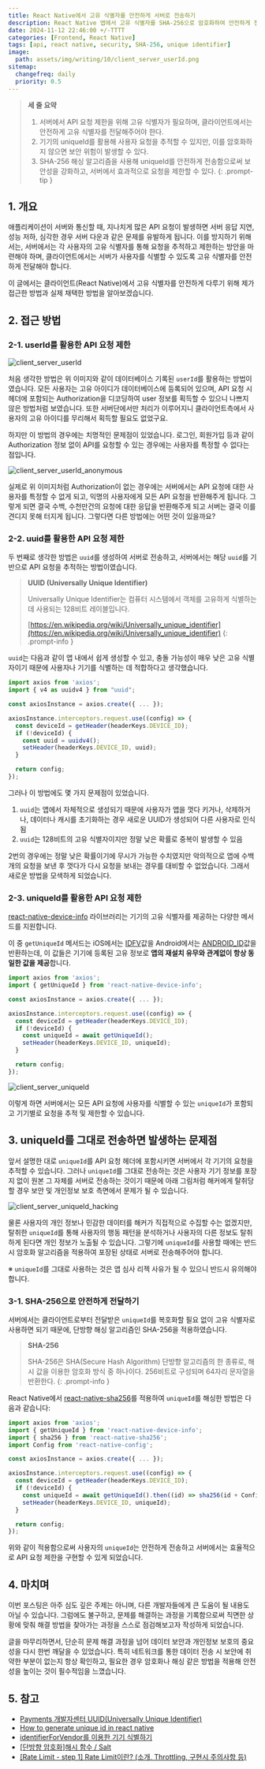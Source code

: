 ```yaml
---
title: React Native에서 고유 식별자를 안전하게 서버로 전송하기
description: React Native 앱에서 고유 식별자를 SHA-256으로 암호화하여 안전하게 전송하는 방법을 알아보자!
date: 2024-11-12 22:46:00 +/-TTTT
categories: [Frontend, React Native]
tags: [api, react native, security, SHA-256, unique identifier]
image:
  path: assets/img/writing/10/client_server_userId.png
sitemap:
  changefreq: daily
  priority: 0.5
---
```


> **세 줄 요약**
> 1. 서버에서 API 요청 제한을 위해 고유 식별자가 필요하며, 클라이언트에서는 안전하게 고유 식별자를 전달해주어야 한다.
> 2. 기기의 uniqueId를 활용해 사용자 요청을 추적할 수 있지만, 이를 암호화하지 않으면 보안 위험이 발생할 수 있다.
> 3. SHA-256 해싱 알고리즘을 사용해 uniqueId를 안전하게 전송함으로써 보안성을 강화하고, 서버에서 효과적으로 요청을 제한할 수 있다.
{: .prompt-tip }

## 1. 개요

애플리케이션이 서버와 통신할 때, 지나치게 많은 API 요청이 발생하면 서버 응답 지연, 성능 저하, 심각한 경우 서버 다운과 같은 문제를 유발하게 됩니다. 이를 방지하기 위해서는, 서버에서는 각 사용자의 고유 식별자를 통해 요청을 추적하고 제한하는 방안을 마련해야 하며, 클라이언트에서는 서버가 사용자를 식별할 수 있도록 고유 식별자를 안전하게 전달해야 합니다.

이 글에서는 클라이언트(React Native)에서 고유 식별자를 안전하게 다루기 위해 제가 접근한 방법과 실제 채택한 방법을 알아보겠습니다.

## 2. 접근 방법

### 2-1. userId를 활용한 API 요청 제한

![client_server_userId](assets/img/writing/10/client_server_userId.png)

처음 생각한 방법은 위 이미지와 같이 데이터베이스 기록된 `userId`를 활용하는 방법이였습니다. 모든 사용자는 고유 아이디가 데이터베이스에 등록되어 있으며, API 요청 시 헤더에 포함되는 Authorization을 디코딩하여 user 정보를 획득할 수 있으니 나쁘지 않은 방법처럼 보였습니다. 또한 서버단에서만 처리가 이루어지니 클라이언트측에서 사용자의 고유 아이디를 무리해서 획득할 필요도 없었구요.

하지만 이 방법의 경우에는 치명적인 문제점이 있었습니다. 로그인, 회원가입 등과 같이 Authorization 정보 없이 API를 요청할 수 있는 경우에는 사용자를 특정할 수 없다는 점입니다.

![client_server_userId_anonymous](assets/img/writing/10/client_server_userId_anonymous.png)

실제로 위 이미지처럼 Authorization이 없는 경우에는 서버에서는 API 요청에 대한 사용자를 특정할 수 없게 되고, 익명의 사용자에게 모든 API 요청을 반환해주게 됩니다. 그렇게 되면 결국 수백, 수천만건의 요청에 대한 응답을 반환해주게 되고 서버는 결국 이를 견디지 못해 터지게 됩니다. 그렇다면 다른 방법에는 어떤 것이 있을까요?

### 2-2. uuid를 활용한 API 요청 제한

두 번째로 생각한 방법은 `uuid`를 생성하여 서버로 전송하고, 서버에서는 해당 `uuid`를 기반으로 API 요청을 추적하는 방법이였습니다.

> **UUID (Universally Unique Identifier)**
>
> Universally Unique Identifier는 컴퓨터 시스템에서 객체를 고유하게 식별하는 데 사용되는 128비트 레이블입니다.
> 
> [https://en.wikipedia.org/wiki/Universally_unique_identifier](https://en.wikipedia.org/wiki/Universally_unique_identifier)
{: .prompt-info }

`uuid`는 다음과 같이 앱 내에서 쉽게 생성할 수 있고, 충돌 가능성이 매우 낮은 고유 식별자이기 때문에 사용자나 기기를 식별하는 데 적합하다고 생각했습니다.

```js
import axios from 'axios';
import { v4 as uuidv4 } from "uuid";

const axiosInstance = axios.create({ ... });

axiosInstance.interceptors.request.use((config) => {
  const deviceId = getHeader(headerKeys.DEVICE_ID);
  if (!deviceId) {
    const uuid = uuidv4();
    setHeader(headerKeys.DEVICE_ID, uuid);
  }

  return config;
});
```

그러나 이 방법에도 몇 가지 문제점이 있었습니다.

1. `uuid`는 앱에서 자체적으로 생성되기 때문에 사용자가 앱을 껏다 키거나, 삭제하거나, 데이터나 캐시를 초기화하는 경우 새로운 UUID가 생성되어 다른 사용자로 인식됨
2. `uuid`는 128비트의 고유 식별자이지만 정말 낮은 확률로 중복이 발생할 수 있음

2번의 경우에는 정말 낮은 확률이기에 무시가 가능한 수치였지만 악의적으로 앱에 수백개의 요청을 보낸 후 껏다가 다시 요청을 보내는 경우를 대비할 수 없었습니다. 그래서 새로운 방법을 모색하게 되었습니다.

### 2-3. uniqueId를 활용한 API 요청 제한

[react-native-device-info](https://github.com/react-native-device-info/react-native-device-info) 라이브러리는 기기의 고유 식별자를 제공하는 다양한 메서드를 지원합니다.

이 중 `getUniqueId` 메서드는 iOS에서는 [IDFV](https://developer.apple.com/documentation/uikit/uidevice/1620059-identifierforvendor)값을 Android에서는 [ANDROID_ID](https://developer.android.com/reference/android/provider/Settings.Secure.html#ANDROID_ID)값을 반환하는데, 이 값들은 기기에 등록된 고유 정보로 **앱의 재설치 유무와 관계없이 항상 동일한 값을 제공**합니다.

```js
import axios from 'axios';
import { getUniqueId } from 'react-native-device-info';

const axiosInstance = axios.create({ ... });

axiosInstance.interceptors.request.use((config) => {
  const deviceId = getHeader(headerKeys.DEVICE_ID);
  if (!deviceId) {
    const uniqueId = await getUniqueId();
    setHeader(headerKeys.DEVICE_ID, uniqueId);
  }

  return config;
});
```

![client_server_uniqueId](assets/img/writing/10/client_server_uniqueId.png)

이렇게 하면 서버에서는 모든 API 요청에 사용자를 식별할 수 있는 `uniqueId`가 포함되고 기기별로 요청을 추적 및 제한할 수 있습니다.

## 3. uniqueId를 그대로 전송하면 발생하는 문제점

앞서 설명한 대로 `uniqueId`를 API 요청 헤더에 포함시키면 서버에서 각 기기의 요청을 추적할 수 있습니다. 그러나 `uniqueId`를 그대로 전송하는 것은 사용자 기기 정보를 포장지 없이 원본 그 자체를 서버로 전송하는 것이기 때문에 아래 그림처럼 해커에게 탈취당할 경우 보안 및 개인정보 보호 측면에서 문제가 될 수 있습니다.

![client_server_uniqueId_hacking](assets/img/writing/10/client_server_uniqueId_hacking.png)

물론 사용자의 개인 정보나 민감한 데이터를 해커가 직접적으로 수집할 수는 없겠지만, 탈취한 `uniqueId`를 통해 사용자의 행동 패턴을 분석하거나 사용자의 다른 정보도 탈취하게 된다면 개인 정보가 노출될 수 있습니다. 그렇기에 `uniqueId`를 사용할 때에는 반드시 암호화 알고리즘을 적용하여 포장된 상태로 서버로 전송해주어야 합니다.

※ `uniqueId`를 그대로 사용하는 것은 앱 심사 리젝 사유가 될 수 있으니 반드시 유의해야 합니다.

### 3-1. SHA-256으로 안전하게 전달하기

서버에서는 클라이언트로부터 전달받은 `uniqueId`를 복호화할 필요 없이 고유 식별자로 사용하면 되기 때문에, 단방향 해싱 알고리즘인 SHA-256을 적용하였습니다.

> **SHA-256**
>
> SHA-256은 SHA(Secure Hash Algorithm) 단방향 알고리즘의 한 종류로, 해시 값을 이용한 암호화 방식 중 하나이다. 256비트로 구성되며 64자리 문자열을 반환한다.
{: .prompt-info }

React Native에서 [react-native-sha256](https://github.com/itinance/react-native-sha256)를 적용하여 `uniqueId`를 해싱한 방법은 다음과 같습니다:

```js
import axios from 'axios';
import { getUniqueId } from 'react-native-device-info';
import { sha256 } from 'react-native-sha256';
import Config from 'react-native-config';

const axiosInstance = axios.create({ ... });

axiosInstance.interceptors.request.use((config) => {
  const deviceId = getHeader(headerKeys.DEVICE_ID);
  if (!deviceId) {
    const uniqueId = await getUniqueId().then((id) => sha256(id + Config.UNIQUE_ID_SALT)); // 추가적인 보안 강화를 위해 SALT 추가
    setHeader(headerKeys.DEVICE_ID, uniqueId);
  }

  return config;
});
```

위와 같이 적용함으로써 사용자의 `uniqueId`는 안전하게 전송하고 서버에서는 효율적으로 API 요청 제한을 구현할 수 있게 되었습니다.

## 4. 마치며

이번 포스팅은 아주 심도 깊은 주제는 아니며, 다른 개발자들에게 큰 도움이 될 내용도 아닐 수 있습니다. 그럼에도 불구하고, 문제를 해결하는 과정을 기록함으로써 직면한 상황에 맞춰 해결 방법을 찾아가는 과정을 스스로 점검해보고자 작성하게 되었습니다.

글을 마무리하면서, 단순히 문제 해결 과정을 넘어 데이터 보안과 개인정보 보호의 중요성을 다시 한번 깨달을 수 있었습니다. 특히 네트워크를 통한 데이터 전송 시 보안에 취약한 부분이 없는지 항상 확인하고, 필요한 경우 암호화나 해싱 같은 방법을 적용해 안전성을 높이는 것이 필수적임을 느꼈습니다.

## 5. 참고

- [Payments 개발자센터 UUID(Universally Unique Identifier)](https://docs.tosspayments.com/resources/glossary/uuid)
- [How to generate unique id in react native](https://stackoverflow.com/questions/67682503/how-to-generate-unique-id-in-react-native)
- [identifierForVendor를 이용한 기기 식별하기](https://green1229.tistory.com/364)
- [[단방향 암호화]해시 함수 / Salt](https://cjw-awdsd.tistory.com/18)
- [[Rate Limit - step 1] Rate Limit이란? (소개, Throttling, 구현시 주의사항 등)](https://etloveguitar.tistory.com/126)